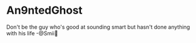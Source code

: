 # An9ntedGhost
Don't be the guy who's good at sounding smart but hasn't done anything with his life  -@Smii🥱

